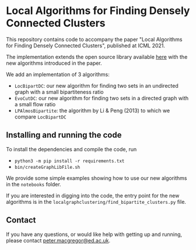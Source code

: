 # Local Algorithms for Finding Densely Connected Clusters
This repository contains code to accompany the paper "Local Algorithms for Finding Densely Connected Clusters",
published at ICML 2021.

The implementation extends the open source library available [here](https://github.com/kfoynt/LocalGraphClustering)
with the new algorithms introduced in the paper.

We add an implementation of 3 algorithms:
- `LocBipartDC`: our new algorithm for finding two sets in an undirected graph with a small bipartiteness ratio
- `EvoCutDC`: our new algorithm for finding two sets in a directed graph with a small flow ratio
- `LPAlmosBipartite`: the algorithm by Li & Peng (2013) to which we compare `LocBipartDC`

## Installing and running the code
To install the dependencies and compile the code, run
- ```python3 -m pip install -r requirements.txt```
- ```bin/createGraphLibFile.sh```

We provide some simple examples showing how to use our new algorithms in the `notebooks` folder.

If you are interested in digging into the code, the entry point for the new algorithms
is in the `localgraphclustering/find_bipartite_clusters.py` file.

## Contact
If you have any questions, or would like help with getting up and running, please contact
[peter.macgregor@ed.ac.uk](mailto:peter.macgregor@ed.ac.uk).
